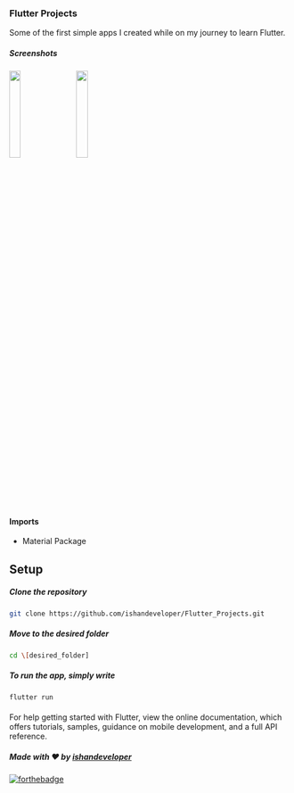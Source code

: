 ### Flutter Projects
Some of the first simple apps I created while on my journey to learn Flutter.
##### Screenshots

  <img src="https://github.com/ishandeveloper/Flutter_Projects/blob/master/screenshots/1.jpg?raw=false" width="20%">&nbsp;&nbsp;&nbsp;&nbsp;&nbsp;<img src="https://github.com/ishandeveloper/Flutter_Projects/blob/master/screenshots/2.jpg?raw=false" width="20%">
  

#### Imports

* Material Package

## Setup

  ##### Clone the repository
```bash
git clone https://github.com/ishandeveloper/Flutter_Projects.git
```
  ##### Move to the desired folder
```bash
cd \[desired_folder]
```

  ##### To run the app, simply write
```bash
flutter run
```
####

For help getting started with Flutter, view the online documentation, which offers tutorials, samples, guidance on mobile development, and a full API reference.

##### Made with ♥ by <a href="https://github.com/ishandeveloper">ishandeveloper</a>


[![forthebadge](https://forthebadge.com/images/badges/built-with-love.svg)](https://github.com/ishandeveloper)
